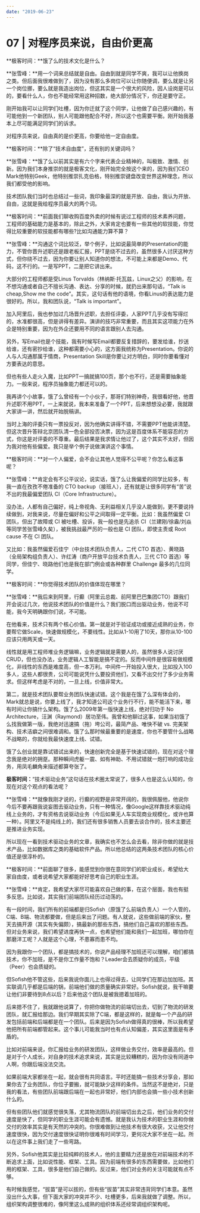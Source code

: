 ```yaml
---
date: "2019-06-23"
---  
```

      
# 07 | 对程序员来说，自由价更高
**极客时间：**饿了么的技术文化是什么？

**张雪峰：**用一个词来总结就是自由。自由到就是同学不爽，我可以让他换岗之类。但后面我很难做到了，因为没有那么多岗位可以让你随便调，要么就是让另一个岗位挪，要么就是我造出岗位，但这其实是一个很大的风险，因人设岗是可以的，要看什么人，你也不能经常用这种招数，绝大部分情况下，你还是要守正。

刚开始我可以让同学们吐槽，因为你迁就了这个同学，让他做了自己感兴趣的，有可能他到一个新团队，别人可能跟他配合不好，所以这个也需要平衡。刚开始我基本上尽可能满足同学们的诉求。

对程序员来说，自由真的是价更高，你要给他一定自由度。

**极客时间：**除了“技术自由度”，还有别的关键词吗？

**张雪峰：**饿了么以前其实是有六个字来代表企业精神的，叫极致、激情、创新。因为我们本身推崇的就是极客文化，刚开始完全按这个来的，因为我们CEO Mark他特别Geek，他特别推崇扎克伯格，特别推崇键盘改变世界这种理念，所以我们都受他的影响。

技术团队我们当时也总结过一些词，我印象最深的就是开放、自由，我认为开放、自由，这就是我给程序员最大的两个词。

**极客时间：**前面我们聊收购百度外卖的时候有说过工程师的技术素养问题，工程师的基础能力是基本的，除此之外，大家肯定也要有一些其他的软技能，你觉得比较重要的软技能都有哪些\?比如沟通能力算不算？

<!-- [[[read_end]]] -->

**张雪峰：**沟通这个词比较泛，举个例子，比如说最简单的Presentation的能力，不管你晋升述职还是跟老板汇报，PPT是绕不过去的，虽然很多人讨厌这种方式，但你绕不过去，因为你要让别人知道你的想法，不可能上来都是Demo、代码，这不行的。一是写PPT，二是把它讲出来。

大部分的工程师都是受Linus Torvalds（林纳斯·托瓦兹，Linux之父）的影响，在不想沟通或者自己不擅长沟通、表达、分享的时候，就扔出来那句话，“Talk is cheap,Show me the code”。其实，这句话有他的语境，你看Linus的表达能力是很好的。所以，我和团队说，“Talk is important”。

加入阿里后，我也参加过几场晋升述职，去担任评委，人家PPT几乎没有写得烂的，水准都很高，但是讲得有差异。演讲的技巧非常重要，而且其实这项能力在外企是特别重要，因为在外企还要用不同的语言跟别人去沟通。

另外，写Email也是个技能，我有时候写Email都要反复措辞的，要发给谁，抄送给谁，还有密抄给谁，这种都需要小心的，这方面我统称为Presentation。你说的人与人沟通那属于情商，Presentation Skill是你要让对方明白，同时你要看懂对方要表达的意思。

但也有些人走火入魔，比如PPT一搞就搞100页，那个也不行，还是需要抽象能力。一般来说，程序员抽象能力都还可以的。

我再讲个小故事，饿了么曾经有一个小伙子，那哥们特别神奇，我很看好他，他晋升述职不用PPT，一上来就说，我本来准备了一个PPT，后来想想没必要，我就跟大家讲一讲，然后就开始脱稿讲。

当时上海的评委只有一票投反对，因为他确实讲得不错，不需要PPT他能讲清楚。但这次晋升答辩北京团队清一色全部投否决票，因为这是百度体系不能容忍的方式，你这是对评委的不尊重。最后结果是我求情让他过了，这个其实不太好，但因为我对他有些偏爱。我只是举个例子说做演讲这个事情。

**极客时间：**对一个人偏爱，会不会让其他人觉得不公平呢？你怎么看这事呢？

**张雪峰：**肯定会有不公平议论，说实话，饿了么让我偏爱的同学比较多，有我一直在孜孜不倦准备的 CTO backup（接班人），还有就是让很多同学有“苦”说不出的我最偏爱团队 CI（Core Infrastructure）。

没办法，人都有自己偏好，纯上帝视角、无利益相关几乎没人能做到，更不要说持续做到，对我来说，尽量在偏好和公平之间取得一定平衡。比如：我虽然偏爱 CI 团队，但出了故障或 CI 被吐槽、投诉，我一般也是先追杀 CI（兰建刚/徐盎/刘焱等同学苦张雪峰久矣），被我挑战最严厉的一般也是 CI 团队，即使主责或 Root cause 不在 CI 团队。

又比如：我虽然偏爱石佳宁（中台技术团队负责人，二代 CTO 首选）、黄晓路（全局架构组负责人）、许红涛（商户开放平台技术负责人，三代 CTO 首选）等同学，但佳宁、晓路他们也是我在部门例会或各种群里 Challenge 最多的几位同学。

**极客时间：**你觉得技术团队的价值体现在哪里？

**张雪峰：**我后来到阿里，行癫（阿里云总裁、前阿里巴巴集团CTO）跟我们开会说过几次，他说技术团队的价值是什么？我们脱口而出驱动业务，他说不可能，我今天明确跟你们说，不可能。

在他看来，技术只有两个核心价值。第一就是对于验证成功或接近成熟的业务，你要帮它做Scale，快速做规模化，不要线性。比如从1-10用了10天，那你从10-100应该只用两天或一天。

线性就是用工程师堆业务逻辑嘛，业务逻辑就是需要人的，虽然很多人说讨厌CRUD，但也没办法，业务逻辑人工智能是搞不定的。反而中间件是很容易做规模化，非线性的东西是难度高，但一本万利。中间件一开始投入很大，比如投入100多人，这些人都很贵，公司可能说凭什么要投资他们，又看不出交付了多少业务需求。但这样考虑是不对的，一旦上线，价值非常大。

第二，就是技术团队要帮业务团队快速试错。这个我是在饿了么深有体会的，Mark就总是说，你要上线了，我才知道公司这个业务行不行，能不能活下来，哪有时间让你搞什么架构。饿了么2009年第一版快速上线，绝对归功于 No Architecture，汪渊（Raymond）居功至伟。我曾和他聊过这事，如果当初饿了么找我做第一版，我绝对迅速搞（拖）垮公司，最简产品、唯快不破 vs. 完美架构、技术洁癖之间很难调和。饿了么那时候最重要的是速度，你也不要管什么战略不战略的，你就给我最快速度上线、试错。

饿了么创业就是靠试错试出来的，快速创新完全是基于快速试错的，现在对这个理念我是绝对的拥趸。那种瞬间虎躯一震、如有神助、不用试错就一炮打响的成功业务，用凤毛麟角来描述都算夸张了。

**极客时间：**“技术驱动业务”这句话在技术圈太常说了，很多人也是这么认知的，你现在对这个观点的看法呢？

**张雪峰：**就像我刚才说的，行癫的视野是非常开阔的，我很佩服他，他说你今后不要再跟我说妄图去驱动业务，只有一种情况，像Google这样靠技术驱动纯线上业务的，才有资格去说驱动业务（今后如果无人车实现商业规模化，或许也算一种）。阿里又不是纯线上的，我们还有很多销售人员要去谈合作的，技术主要还是推进业务实现。

所以现在一看到技术驱动业务的文章，我确实也不怎么会去看，除非你做的就是技术产品，比如数据库之类的基础软件产品。所以他总结的这两条技术团队的核心价值还是很淳朴的。

**极客时间：**前面聊了很多，能感觉到你很在意同学们的职业成长，希望给大家自由度，或者说希望大家都能好好思考自己的职业生涯。

**张雪峰：**肯定，我希望大家尽可能喜欢自己做的事，在这个层面，我也有挺多反思。比如说，其实我们前端团队经历过动荡的。

有一段时间，我们所有的前端都是归Sofish（原饿了么前端负责人）一个人管的，C端、B端、物流都要做，但是后来出了问题。有人就说，这些做前端的家伙，整天去搞开源（其实有失偏颇），搞最新的那些东西，搞他们自己喜欢的那些东西。但对业务来说，我们希望进度再快一点，也希望他们能和我们一起加班，哪怕你在那磨洋工呢？人就是这个心理，不患寡而患不均。

因为我跟你一个团队，都是搞技术的，你说产品经理不加班还可以理解，咱们都搞技术，你不加班，是不是你工作量不饱和？Leader会去质疑你的成员，平级（Peer）也会质疑的。

但Sofish他不管这些，后来我说你面儿上也得过得去，让同学们在那边加加班。其实联调几乎都是后端的锅，前端他们做的质量确实非常好。Sofish就说，我干嘛要让他们非要待到8点以后？后来他这个团队是被我摁着加班的。

后来摁不住了，我就跟他说算了，你把你做物流的前端切出去，切到了物流的研发团队，就汇报给那边。我们早期其实除了C端，都是这样的，就是每一个产品的研发包括前端和后端都是在一个团队。后来是因为Sofish做得真的很棒，所以我希望他把所有前端都管起来。这个事儿可能我当时也有点认知偏差，其实这里面是有矛盾的。

比如对前端来说，你汇报给业务的研发团队，这样做业务交付，效率是最高的。但是对于个人成长，对自身的技术追求来说，其实是比较糟糕的，因为你没有同道中人啊，你跟后端没法交流。

如果前端大家都坐在一起，就会很有共同语言。平时还能搞一些技术分享会，那如果你去了业务团队，你位子要搬，就可能缺少这样的条件。当然这不是绝对，只是我的看法，有些团队前端跟后端在一起也非常好，他们内部也会搞一些小技术创新什么的。

但有些团队他们就感觉很失落，尤其物流团队的前端切出去之后，他们业务的交付速度是快了，但同学的职业生涯可能会有遗憾。就是我认为技术的职业生涯和你做交付的效率其实是有天然的冲突的。你很难做到让他技术有很大收获，又让他交付速度很快，因为交付速度很快证明你很难有时间学习，更何况大家不坐在一起。所以在这件事上我们走了一些弯路。

另外，Sofish他其实是比较纯粹的技术人，他的主要精力还是放在对前端技术的不断追求上面，比如说性能、框架、工具。因为前端有很多的东西需要做，比如他们用的框架、工具，很多是他们自己做的。反过来，他们对业务的关注可能就有点不够。

有时候我感觉，“拔苗”是可以拔的，但有些“拔苗”其实非常违背同学们本意。虽然没出什么大事，但下面大家的冲突并不少、吐槽更多，后来我就做了调整。所以，组织架构调整很难的，像阿里这么成熟的组织体系还经常调组织架构呢。